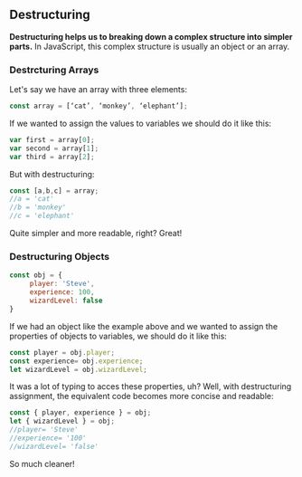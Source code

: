 ## Destructuring

**Destructuring helps us to breaking down a complex structure into simpler parts.** In JavaScript, this complex structure is usually an object or an array.

### Destrcturing Arrays 
Let's say we have an array with three elements:
```js
const array = [‘cat’, ‘monkey’, ‘elephant’];
```
If we wanted to assign the values to variables we should do it like this:
```js
var first = array[0];
var second = array[1];
var third = array[2];
```
But with destructuring:
```js
const [a,b,c] = array;
//a = 'cat'
//b = 'monkey'
//c = 'elephant'
```
Quite simpler and more readable, right? Great!

### Destructuring Objects
```js
const obj = {
     player: 'Steve',
     experience: 100,
     wizardLevel: false
}
```
If we had an object like the example above and we wanted to assign the properties of objects to variables, we should do it like this:
```js
const player = obj.player;
const experience= obj.experience;
let wizardLevel = obj.wizardLevel;
```
It was a lot of typing to acces these properties, uh? Well,  with destructuring assignment, the equivalent code becomes more concise and readable:
```js
const { player, experience } = obj;
let { wizardLevel } = obj;
//player= 'Steve'
//experience= '100'
//wizardLevel= 'false'
```
So much cleaner!
